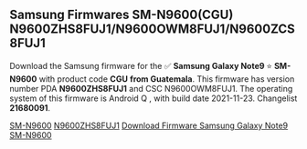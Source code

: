 <h2>Samsung Firmwares SM-N9600(CGU) N9600ZHS8FUJ1/N9600OWM8FUJ1/N9600ZCS8FUJ1</h2>
Download the Samsung firmware for the ✅ <strong>Samsung Galaxy Note9 </strong> ⭐ <strong>SM-N9600</strong> with product code <strong>CGU</strong> <strong> from Guatemala</strong>. This firmware has version number PDA <strong>N9600ZHS8FUJ1</strong> and CSC N9600OWM8FUJ1. The operating system of this firmware is Android Q , with build date 2021-11-23. Changelist <strong>21680091</strong>.


[SM-N9600](https://samfirm.shop/samsung/model/SM-N9600)
[N9600ZHS8FUJ1](https://samfirm.shop/samsung/pda/N9600ZHS8FUJ1)
[Download Firmware Samsung Galaxy Note9 SM-N9600](https://samfirm.shop/samsung/firmware/477231)
